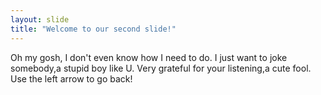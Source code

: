```yaml
---
layout: slide
title: "Welcome to our second slide!"
---
```

Oh my gosh, I don't even know how I need to do. I just want to joke somebody,a stupid boy like U. Very grateful for your listening,a cute fool.
Use the left arrow to go back!
